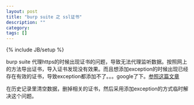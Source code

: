 ```yaml
---
layout: post
title: "burp suite 之 ssl证书"
description: ""
category: 
tags: []
---
```

{% include JB/setup %}

burp suite 代理https的时候出现证书的问题，导致无法代理监听数据。按照网上的方法导出证书，导入证书发现没有效果。而且想添加exception的时候出现已经存在有效的证书，导致exception都添加不了。。。google了下。[参照这篇文章](http://support.mozilla.org/zh-CN/questions/954621)

在历史记录里清空数据，删掉相关的证书，然后采用添加exception的方式临时解决这个问题。

